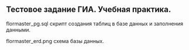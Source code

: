 ## Тестовое задание ГИА. Учебная практика.

flormaster_pg.sql скрипт создания таблиц в базе данных и заполнения данными.

flormaster_erd.png схема базы данных.


